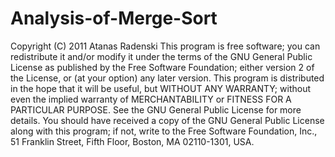 # Analysis-of-Merge-Sort
Copyright (C) 2011  Atanas Radenski
 This program is free software; you can redistribute it and/or modify it under the terms of the GNU General Public License as published by the Free Software Foundation; either version 2 of the License, or (at your option) any later version.
 This program is distributed in the hope that it will be useful, but WITHOUT ANY WARRANTY; without even the implied warranty of MERCHANTABILITY or FITNESS FOR A PARTICULAR PURPOSE.  See the GNU General Public License for more details.
 You should have received a copy of the GNU General Public License along with this program; if not, write to the Free Software Foundation, Inc., 51 Franklin Street, Fifth Floor, Boston, MA  02110-1301, USA.
